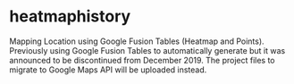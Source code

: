 # heatmaphistory
Mapping Location using Google Fusion Tables (Heatmap and Points). Previously using Google Fusion Tables to automatically generate but it was announced to be discontinued from December 2019. The project files to migrate to Google Maps API will be uploaded instead.
